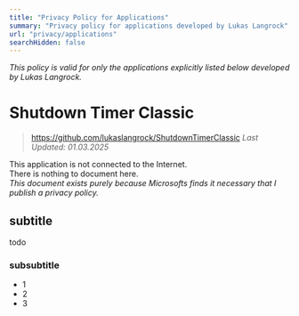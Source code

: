 ```yaml
---
title: "Privacy Policy for Applications"
summary: "Privacy policy for applications developed by Lukas Langrock"
url: "privacy/applications"
searchHidden: false
---
```


*This policy is valid for only the applications explicitly listed below developed by Lukas Langrock.*  

# Shutdown Timer Classic
> https://github.com/lukaslangrock/ShutdownTimerClassic
*Last Updated: 01.03.2025*

This application is not connected to the Internet.  
There is nothing to document here.  
*This document exists purely because Microsofts finds it necessary that I publish a privacy policy.*

## subtitle

todo

### subsubtitle

- 1
- 2
- 3
